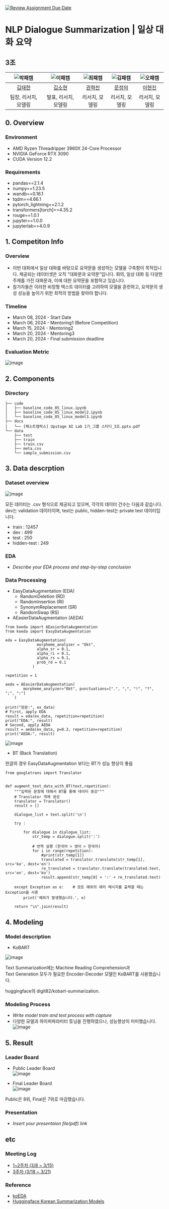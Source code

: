 [![Review Assignment Due Date](https://classroom.github.com/assets/deadline-readme-button-24ddc0f5d75046c5622901739e7c5dd533143b0c8e959d652212380cedb1ea36.svg)](https://classroom.github.com/a/hm5nZYSf)
# NLP Dialogue Summarization | 일상 대화 요약
## 3조

| ![박패캠](https://avatars.githubusercontent.com/u/156163982?v=4) | ![이패캠](https://avatars.githubusercontent.com/u/156163982?v=4) | ![최패캠](https://avatars.githubusercontent.com/u/156163982?v=4) | ![김패캠](https://avatars.githubusercontent.com/u/156163982?v=4) | ![오패캠](https://avatars.githubusercontent.com/u/156163982?v=4) |
| :--------------------------------------------------------------: | :--------------------------------------------------------------: | :--------------------------------------------------------------: | :--------------------------------------------------------------: | :--------------------------------------------------------------: |
|            [김태한](https://github.com/UpstageAILab)             |            [김소현](https://github.com/UpstageAILab)             |            [권혁찬](https://github.com/UpstageAILab)             |            [문정의](https://github.com/UpstageAILab)             |            [이현진](https://github.com/UpstageAILab)             |
|                            팀장, 리서치, 모델링                             |                            발표, 리서치, 모델링                             |                            리서치, 모델링                             |                            리서치, 모델링                             |                            리서치, 모델링                             |

## 0. Overview
### Environment
- AMD Ryzen Threadripper 3960X 24-Core Processor
- NVIDIA GeForce RTX 3090
- CUDA Version 12.2

### Requirements
- pandas==2.1.4
- numpy==1.23.5
- wandb==0.16.1
- tqdm==4.66.1
- pytorch_lightning==2.1.2
- transformers[torch]==4.35.2
- rouge==1.0.1
- jupyter==1.0.0
- jupyterlab==4.0.9

## 1. Competiton Info

### Overview

- 이번 대회에서 일상 대화를 바탕으로 요약문을 생성하는 모델을 구축함이 목적입니다. 제공되는 데이터셋은 오직 "대화문과 요약문"입니다. 회의, 일상 대화 등 다양한 주제를 가진 대화문과, 이에 대한 요약문을 포함하고 있습니다.
- 참가자들은 이러한 비정형 텍스트 데이터를 고려하여 모델을 훈련하고, 요약문의 생성 성능을 높이기 위한 최적의 방법을 찾아야 합니다.

### Timeline

- March 08, 2024 - Start Date
- March 06, 2024 - Mentoring1 (Before Competition)
- March 15, 2024 - Mentoring2
- March 20, 2024 - Mentoring3
- March 20, 2024 - Final submission deadline

### Evaluation Metric
![image](https://github.com/UpstageAILab/upstage-nlp-summarization-nlp3/blob/main/assets/rouge01.png)

## 2. Components

### Directory

```
├── code
│   ├── baseline_code_05_linux.ipynb
│   ├── baseline_code_05_linux_model2.ipynb
│   └── baseline_code_05_linux_model3.ipynb
├── docs
│   └── [패스트캠퍼스] Upstage AI Lab 1기_그룹 스터디_3조.pptx.pdf
└── data
    ├── test
    ├── train
    ├── train.csv
    ├── meta.csv
    └── sample_submission.csv
```

## 3. Data descrption

### Dataset overview

![image](https://github.com/UpstageAILab/upstage-nlp-summarization-nlp3/blob/main/assets/data.png)


모든 데이터는 .csv 형식으로 제공되고 있으며, 각각의 데이터 건수는 다음과 같습니다.  
dev는 validation 데이터이며, test는 public, hidden-test는 private test 데이터입니다.

- train : 12457
- dev : 499
- test : 250
- hidden-test : 249

### EDA

- _Describe your EDA process and step-by-step conclusion_

### Data Processing

- EasyDataAugmentation (EDA)
  - RandomDeletion (RD)
  - RandomInsertion (RI)
  - SynonymReplacement (SR)
  - RandomSwap (RS)
- AEasierDataAugmentation (AEDA)

```
from koeda import AEasierDataAugmentation
from koeda import EasyDataAugmentation

eda = EasyDataAugmentation(
              morpheme_analyzer = "Okt",
              alpha_sr = 0.1,
              alpha_ri = 0.1,
              alpha_rs = 0.1,
              prob_rd = 0.1
            )

repetition = 1

aeda = AEasierDataAugmentation(
        morpheme_analyzer="Okt", punctuations=[".", ",", "!", "?", ";", ":"]
    )

print("원문:", ex_data)
# First, apply EDA
result = eda(ex_data, repetition=repetition)
print("EDA:", result)
# Second, apply AEDA
result = aeda(ex_data, p=0.3, repetition=repetition)
print("AEDA:", result)
```
![image](https://github.com/UpstageAILab/upstage-nlp-summarization-nlp3/blob/main/assets/eda_aeda.png)

- BT (Back Translation)
  
한글의 경우 EasyDataAugmentation 보다는 BT가 성능 향상이 좋음

```
from googletrans import Translator


def augment_text_data_with_BT(text,repetition):
    """입력된 문장에 대해서 BT를 통해 데이터 증강"""
    # Translator 객체 생성
    translator = Translator()
    result = []

    dialogue_list = text.split('\n')

    try :

        for dialogue in dialogue_list:
            str_temp = dialogue.split(':')

            # 번역 실행 (한국어 > 영어 > 한국어)
            for i in range(repetition):
                #print(str_temp[1])
                translated = translator.translate(str_temp[1], src='ko', dest='en')
                re_translated = translator.translate(translated.text, src='en', dest='ko')
                result.append(str_temp[0] + ':' + re_translated.text)

    except Exception as e:    # 모든 예외의 에러 메시지를 출력할 때는 Exception을 사용
        print('예외가 발생했습니다.', e)                

    return "\n".join(result)
```

## 4. Modeling

### Model description
- KoBART  

![image](https://github.com/UpstageAILab/upstage-nlp-summarization-nlp3/blob/main/assets/bart_model.png)

Text Summarization에는 Machine Reading Comprehension과  
Text Generation 모두가 필요한 Encoder-Decoder 모델인 KoBART를 사용했습니다.  
  
huggingface의 digit82/kobart-summarization.

### Modeling Process

- _Write model train and test process with capture_
- 다양한 모델과 하이퍼파라미터 튜닝을 진행하였으나, 성능향상이 미미했습니다.
  ![image](https://github.com/UpstageAILab/upstage-nlp-summarization-nlp3/blob/main/assets/wanda01.png)

## 5. Result

### Leader Board
- Public Leader Board  
![image](https://github.com/UpstageAILab/upstage-nlp-summarization-nlp3/blob/main/assets/public.png)

- Final Leader Board  
![image](https://github.com/UpstageAILab/upstage-nlp-summarization-nlp3/blob/main/assets/final.png)

Public은 8위, Final은 7위로 마감했습니다. 

### Presentation

- _Insert your presentaion file(pdf) link_

## etc

### Meeting Log

- [1~2주차 (3/8 ~ 3/15)](https://quickest-asterisk-75d.notion.site/1-2-03-08-03-15-516f22361648486c825ca5e5848651b4)
- [3주차 (3/18 ~ 3/21)](https://quickest-asterisk-75d.notion.site/2-3-18-21-f7d2df8ba77b438fa6ace836c7eb7184)

### Reference

- [koEDA](https://github.com/toriving/KoEDA)
- [Huggingface Korean Summarization Models](https://huggingface.co/models?pipeline_tag=summarization&language=ko&sort=trending)

